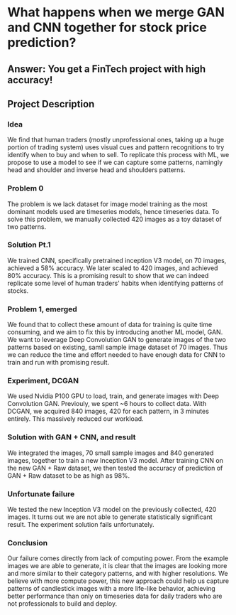 # What happens when we merge GAN and CNN together for stock price prediction?

## Answer: You get a FinTech project with high accuracy!

## Project Description

### Idea

We find that human traders (mostly unprofessional ones, taking up a huge portion of trading system) uses visual cues and pattern recognitions to try identify when to buy and when to sell. To replicate this process with ML, we propose to use a model to see if we can capture some patterns, namingly head and shoulder and inverse head and shoulders patterns.

### Problem 0

The problem is we lack dataset for image model training as the most dominant models used are timeseries models, hence timeseries data. To solve this problem, we manually collected 420 images as a toy dataset of two patterns.

### Solution Pt.1

We trained CNN, specifically pretrained inception V3 model, on 70 images, achieved a 58% accuracy.
We later scaled to 420 images, and achieved 80% accuracy. This is a promising result to show that we can indeed replicate some level of human traders' habits when identifying patterns of stocks.

### Problem 1, emerged

We found that to collect these amount of data for training is quite time consuming, and we aim to fix this by introducing another ML model, GAN.
We want to leverage Deep Convolution GAN to generate images of the two patterns based on existing, samll sample image dataset of 70 images. Thus we can reduce the time and effort needed to have enough data for CNN to train and run with promising result.

### Experiment, DCGAN

We used Nvidia P100 GPU to load, train, and generate images with Deep Convolution GAN. Previouly, we spent ~6 hours to collect data. With DCGAN, we acquired 840 images, 420 for each pattern, in 3 minutes entirely. This massively reduced our workload.

### Solution with GAN + CNN, and result

We integrated the images, 70 small sample images and 840 generated images, together to train a new Inception V3 model. After training CNN on the new GAN + Raw dataset, we then tested the accuracy of prediction of GAN + Raw dataset to be as high as 98%.

### Unfortunate failure

We tested the new Inception V3 model on the previously collected, 420 images. It turns out we are not able to generate statistically significant result. The experiment solution fails unfortunately.

### Conclusion

Our failure comes directly from lack of computing power. From the example images we are able to generate, it is clear that the images are looking more and more similar to their category patterns, and with higher resolutions. We believe with more compute power, this new approach could help us capture patterns of candlestick images with a more life-like behavior, achieving better performance than only on timeseries data for daily traders who are not professionals to build and deploy.
